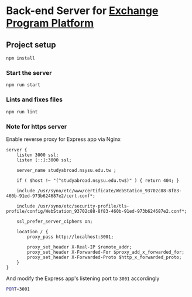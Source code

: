 # Back-end Server for [Exchange Program Platform](https://github.com/nsysu-oia/exchange)

## Project setup
```
npm install
```

### Start the server
```
npm run start
```

### Lints and fixes files
```
npm run lint
```

### Note for https server

Enable reverse proxy for Express app via Nginx

```nginx
server {
    listen 3000 ssl;
    listen [::]:3000 ssl;

    server_name studyabroad.nsysu.edu.tw ;

    if ( $host !~ "(^studyabroad.nsysu.edu.tw$)" ) { return 404; }

    include /usr/syno/etc/www/certificate/WebStation_93702c88-8f83-460b-91ed-973b624687e2/cert.conf*;

    include /usr/syno/etc/security-profile/tls-profile/config/WebStation_93702c88-8f83-460b-91ed-973b624687e2.conf*;

    ssl_prefer_server_ciphers on;

	location / {
		proxy_pass http://localhost:3001;

		proxy_set_header X-Real-IP $remote_addr;
		proxy_set_header X-Forwarded-For $proxy_add_x_forwarded_for;
		proxy_set_header X-Forwarded-Proto $http_x_forwarded_proto;
	}
}
```

And modify the Express app's listening port to `3001` accordingly

```sh
PORT=3001
```
